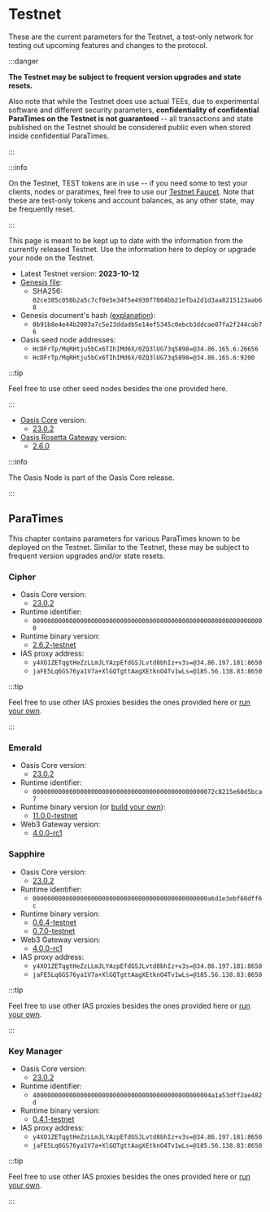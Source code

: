 # Testnet

These are the current parameters for the Testnet, a test-only network for
testing out upcoming features and changes to the protocol.

:::danger

**The Testnet may be subject to frequent version upgrades and state resets.**

Also note that while the Testnet does use actual TEEs, due to experimental
software and different security parameters, **confidentiality of confidential
ParaTimes on the Testnet is not guaranteed** -- all transactions and state
published on the Testnet should be considered public even when stored inside
confidential ParaTimes.

:::

:::info

On the Testnet, TEST tokens are in use -- if you need some to test your clients, nodes or paratimes, feel free to use our [Testnet Faucet](https://faucet.testnet.oasis.dev). Note that these are test-only tokens and account balances, as any other state, may be frequently reset.

:::

This page is meant to be kept up to date with the information from the currently released Testnet. Use the information here to deploy or upgrade your node on the Testnet.

* Latest Testnet version: **2023-10-12**
* [Genesis file](https://github.com/oasisprotocol/testnet-artifacts/releases/download/2023-10-12/genesis.json):
  * SHA256: `02ce385c050b2a5c7cf0e5e34f5e4930f7804bb21efba2d1d3aa8215123aab68`
* Genesis document's hash ([explanation](../genesis-doc.md#genesis-file-vs-genesis-document)):
  * `0b91b8e4e44b2003a7c5e23ddadb5e14ef5345c0ebcb3ddcae07fa2f244cab76`
* Oasis seed node addresses:
  * `HcDFrTp/MqRHtju5bCx6TIhIMd6X/0ZQ3lUG73q5898=@34.86.165.6:26656`
  * `HcDFrTp/MqRHtju5bCx6TIhIMd6X/0ZQ3lUG73q5898=@34.86.165.6:9200`

:::tip

Feel free to use other seed nodes besides the one provided here.

:::

* [Oasis Core](https://github.com/oasisprotocol/oasis-core) version:
  * [23.0.2](https://github.com/oasisprotocol/oasis-core/releases/tag/v23.0.2)
* [Oasis Rosetta Gateway](https://github.com/oasisprotocol/oasis-rosetta-gateway) version:
  * [2.6.0](https://github.com/oasisprotocol/oasis-rosetta-gateway/releases/tag/v2.6.0)

:::info

The Oasis Node is part of the Oasis Core release.

:::

[handling network upgrades]: ../run-your-node/maintenance/handling-network-upgrades.md

## ParaTimes

This chapter contains parameters for various ParaTimes known to be deployed on the Testnet. Similar to the Testnet, these may be subject to frequent version upgrades and/or state resets.

### Cipher

* Oasis Core version:
  * [23.0.2](https://github.com/oasisprotocol/oasis-core/releases/tag/v23.0.2)
* Runtime identifier:
  * `0000000000000000000000000000000000000000000000000000000000000000`
* Runtime binary version:
  * [2.6.2-testnet](https://github.com/oasisprotocol/cipher-paratime/releases/tag/v2.6.2-testnet)
* IAS proxy address:
  * `y4XO1ZETqgtHeZzLLmJLYAzpEfdGSJLvtd8bhIz+v3s=@34.86.197.181:8650`
  * `jaFE5Lq6GS76ya1V7a+XlGQTgttAagXEtknO4Tv1wLs=@185.56.138.83:8650`

:::tip

Feel free to use other IAS proxies besides the ones provided here or [run your own](../run-your-node/ias-proxy.md).

:::

### Emerald

* Oasis Core version:
  * [23.0.2](https://github.com/oasisprotocol/oasis-core/releases/tag/v23.0.2)
* Runtime identifier:
  * `00000000000000000000000000000000000000000000000072c8215e60d5bca7`
* Runtime binary version (or [build your own](https://github.com/oasisprotocol/emerald-paratime/tree/v11.0.0-testnet#building)):
  * [11.0.0-testnet](https://github.com/oasisprotocol/emerald-paratime/releases/tag/v11.0.0-testnet)
* Web3 Gateway version:
  * [4.0.0-rc1](https://github.com/oasisprotocol/oasis-web3-gateway/releases/tag/v4.0.0-rc1)

### Sapphire

* Oasis Core version:
  * [23.0.2](https://github.com/oasisprotocol/oasis-core/releases/tag/v23.0.2)
* Runtime identifier:
  * `000000000000000000000000000000000000000000000000a6d1e3ebf60dff6c`
* Runtime binary version:
  * [0.6.4-testnet](https://github.com/oasisprotocol/sapphire-paratime/releases/tag/v0.6.4-testnet)
  * [0.7.0-testnet](https://github.com/oasisprotocol/sapphire-paratime/releases/tag/v0.7.0-testnet)
* Web3 Gateway version:
  * [4.0.0-rc1](https://github.com/oasisprotocol/oasis-web3-gateway/releases/tag/v4.0.0-rc1)
* IAS proxy address:
  * `y4XO1ZETqgtHeZzLLmJLYAzpEfdGSJLvtd8bhIz+v3s=@34.86.197.181:8650`
  * `jaFE5Lq6GS76ya1V7a+XlGQTgttAagXEtknO4Tv1wLs=@185.56.138.83:8650`

:::tip

Feel free to use other IAS proxies besides the ones provided here or [run your own](../run-your-node/ias-proxy.md).

:::

### Key Manager

* Oasis Core version:
  * [23.0.2](https://github.com/oasisprotocol/oasis-core/releases/tag/v23.0.2)
* Runtime identifier:
  * `4000000000000000000000000000000000000000000000004a1a53dff2ae482d`
* Runtime binary version:
  * [0.4.1-testnet](https://github.com/oasisprotocol/keymanager-paratime/releases/tag/v0.4.1-testnet)
* IAS proxy address:
  * `y4XO1ZETqgtHeZzLLmJLYAzpEfdGSJLvtd8bhIz+v3s=@34.86.197.181:8650`
  * `jaFE5Lq6GS76ya1V7a+XlGQTgttAagXEtknO4Tv1wLs=@185.56.138.83:8650`

:::tip

Feel free to use other IAS proxies besides the ones provided here or [run your own](../run-your-node/ias-proxy.md).

:::
